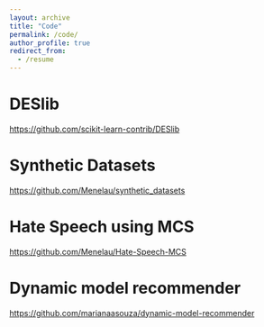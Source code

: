 ```yaml
---
layout: archive
title: "Code"
permalink: /code/
author_profile: true
redirect_from:
  - /resume
---
```



DESlib
=======
https://github.com/scikit-learn-contrib/DESlib

Synthetic Datasets
===================
https://github.com/Menelau/synthetic_datasets

Hate Speech using MCS
=====================
https://github.com/Menelau/Hate-Speech-MCS

Dynamic model recommender
=======================
https://github.com/marianaasouza/dynamic-model-recommender
